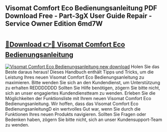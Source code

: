 ## Visomat Comfort Eco Bedienungsanleitung PDF Download Free - Part-3gX User Guide Repair - Service Owner Edition 6md7W

# <h2><a href="http://df35ruh.blite.top/?on=Visomat+Comfort+Eco+Bedienungsanleitung">🔗Download 👉🔴 Visomat Comfort Eco Bedienungsanleitung</a></h2>

[![Visomat Comfort Eco Bedienungsanleitung new download](https://i.imgur.com/lujVjoI.png)](http://df35ruh.blite.top/?on=Visomat+Comfort+Eco+Bedienungsanleitung)
Holen Sie das Beste daraus heraus! Dieses Handbuch enthält Tipps und Tricks, um die Leistung Ihres neuen Visomat Comfort Eco Bedienungsanleitung zu maximieren. Bitte wenden Sie sich an den Kundendienst, um Unterstützung zu erhalten REDDDDDDD Sollten Sie Hilfe benötigen, zögern Sie bitte nicht, sich an unser engagiertes Kundendienstteam zu wenden. Erleben Sie die Möglichkeiten der Funktionsliste mit Ihrem neuen Visomat Comfort Eco Bedienungsanleitung. Wir hoffen, dass das Visomat Comfort Eco BedienungsanleitungD ein wertvolles Gut war, wenn Sie durch die Funktionen Ihres neuen Produkts navigieren. Sollten Sie Fragen oder Bedenken haben, zögern Sie bitte nicht, sich an unser Kundensupport-Team zu wenden.
